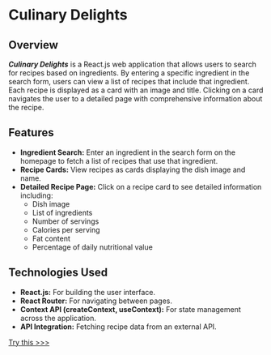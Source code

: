 # Culinary Delights

## Overview

**_Culinary Delights_** is a React.js web application that allows users to search for recipes based on ingredients. By entering a specific ingredient in the search form, users can view a list of recipes that include that ingredient. Each recipe is displayed as a card with an image and title. Clicking on a card navigates the user to a detailed page with comprehensive information about the recipe.

## Features

-   **Ingredient Search:** Enter an ingredient in the search form on the homepage to fetch a list of recipes that use that ingredient.
-   **Recipe Cards:** View recipes as cards displaying the dish image and name.
-   **Detailed Recipe Page:** Click on a recipe card to see detailed information including:
    -   Dish image
    -   List of ingredients
    -   Number of servings
    -   Calories per serving
    -   Fat content
    -   Percentage of daily nutritional value

## Technologies Used

-   **React.js:** For building the user interface.
-   **React Router:** For navigating between pages.
-   **Context API (createContext, useContext):** For state management across the application.
-   **API Integration:** Fetching recipe data from an external API.

[Try this >>>](https://culinary-delights.vercel.app/recipes)
